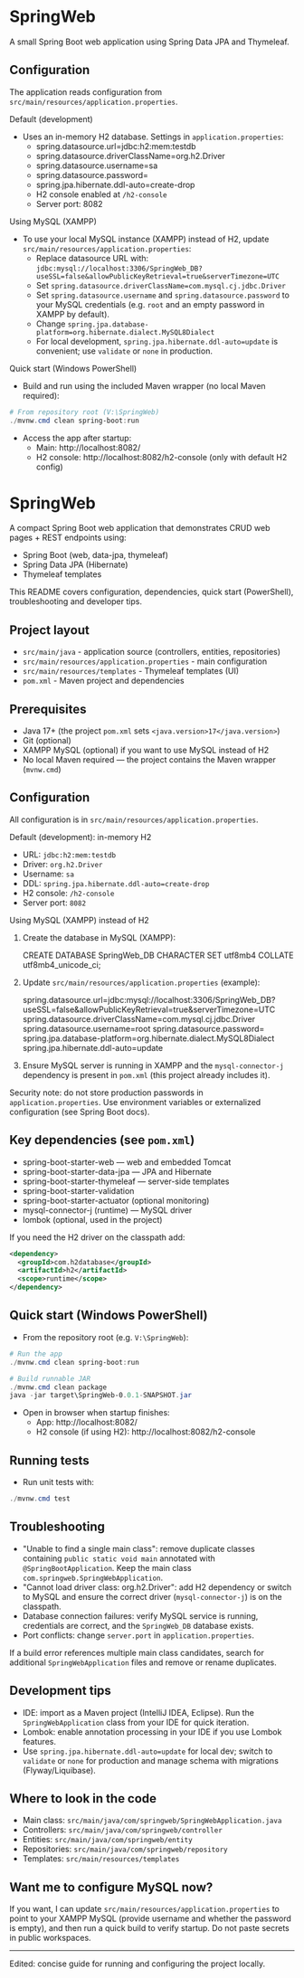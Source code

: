 SpringWeb
=========

A small Spring Boot web application using Spring Data JPA and Thymeleaf.

Configuration
-------------
The application reads configuration from `src/main/resources/application.properties`.

Default (development)
- Uses an in-memory H2 database. Settings in `application.properties`:
  - spring.datasource.url=jdbc:h2:mem:testdb
  - spring.datasource.driverClassName=org.h2.Driver
  - spring.datasource.username=sa
  - spring.datasource.password=
  - spring.jpa.hibernate.ddl-auto=create-drop
  - H2 console enabled at `/h2-console`
  - Server port: 8082

Using MySQL (XAMPP)
- To use your local MySQL instance (XAMPP) instead of H2, update `src/main/resources/application.properties`:
  - Replace datasource URL with: `jdbc:mysql://localhost:3306/SpringWeb_DB?useSSL=false&allowPublicKeyRetrieval=true&serverTimezone=UTC`
  - Set `spring.datasource.driverClassName=com.mysql.cj.jdbc.Driver`
  - Set `spring.datasource.username` and `spring.datasource.password` to your MySQL credentials (e.g. `root` and an empty password in XAMPP by default).
  - Change `spring.jpa.database-platform=org.hibernate.dialect.MySQL8Dialect`
  - For local development, `spring.jpa.hibernate.ddl-auto=update` is convenient; use `validate` or `none` in production.

Quick start (Windows PowerShell)
- Build and run using the included Maven wrapper (no local Maven required):

```powershell
# From repository root (V:\SpringWeb)
./mvnw.cmd clean spring-boot:run
```

- Access the app after startup:
  - Main: http://localhost:8082/
  - H2 console: http://localhost:8082/h2-console (only with default H2 config)
# SpringWeb

A compact Spring Boot web application that demonstrates CRUD web pages + REST endpoints using:
- Spring Boot (web, data-jpa, thymeleaf)
- Spring Data JPA (Hibernate)
- Thymeleaf templates

This README covers configuration, dependencies, quick start (PowerShell), troubleshooting and developer tips.

## Project layout
- `src/main/java` - application source (controllers, entities, repositories)
- `src/main/resources/application.properties` - main configuration
- `src/main/resources/templates` - Thymeleaf templates (UI)
- `pom.xml` - Maven project and dependencies

## Prerequisites
- Java 17+ (the project `pom.xml` sets `<java.version>17</java.version>`)
- Git (optional)
- XAMPP MySQL (optional) if you want to use MySQL instead of H2
- No local Maven required — the project contains the Maven wrapper (`mvnw.cmd`)

## Configuration
All configuration is in `src/main/resources/application.properties`.

Default (development): in-memory H2
- URL: `jdbc:h2:mem:testdb`
- Driver: `org.h2.Driver`
- Username: `sa`
- DDL: `spring.jpa.hibernate.ddl-auto=create-drop`
- H2 console: `/h2-console`
- Server port: `8082`

Using MySQL (XAMPP) instead of H2
1. Create the database in MySQL (XAMPP):

   CREATE DATABASE SpringWeb_DB CHARACTER SET utf8mb4 COLLATE utf8mb4_unicode_ci;

2. Update `src/main/resources/application.properties` (example):

   spring.datasource.url=jdbc:mysql://localhost:3306/SpringWeb_DB?useSSL=false&allowPublicKeyRetrieval=true&serverTimezone=UTC
   spring.datasource.driverClassName=com.mysql.cj.jdbc.Driver
   spring.datasource.username=root
   spring.datasource.password=
   spring.jpa.database-platform=org.hibernate.dialect.MySQL8Dialect
   spring.jpa.hibernate.ddl-auto=update

3. Ensure MySQL server is running in XAMPP and the `mysql-connector-j` dependency is present in `pom.xml` (this project already includes it).

Security note: do not store production passwords in `application.properties`. Use environment variables or externalized configuration (see Spring Boot docs).

## Key dependencies (see `pom.xml`)
- spring-boot-starter-web — web and embedded Tomcat
- spring-boot-starter-data-jpa — JPA and Hibernate
- spring-boot-starter-thymeleaf — server-side templates
- spring-boot-starter-validation
- spring-boot-starter-actuator (optional monitoring)
- mysql-connector-j (runtime) — MySQL driver
- lombok (optional, used in the project)

If you need the H2 driver on the classpath add:

```xml
<dependency>
  <groupId>com.h2database</groupId>
  <artifactId>h2</artifactId>
  <scope>runtime</scope>
</dependency>
```

## Quick start (Windows PowerShell)
- From the repository root (e.g. `V:\SpringWeb`):

```powershell
# Run the app
./mvnw.cmd clean spring-boot:run

# Build runnable JAR
./mvnw.cmd clean package
java -jar target\SpringWeb-0.0.1-SNAPSHOT.jar
```

- Open in browser when startup finishes:
  - App: http://localhost:8082/
  - H2 console (if using H2): http://localhost:8082/h2-console

## Running tests
- Run unit tests with:

```powershell
./mvnw.cmd test
```

## Troubleshooting
- "Unable to find a single main class": remove duplicate classes containing `public static void main` annotated with `@SpringBootApplication`. Keep the main class `com.springweb.SpringWebApplication`.
- "Cannot load driver class: org.h2.Driver": add H2 dependency or switch to MySQL and ensure the correct driver (`mysql-connector-j`) is on the classpath.
- Database connection failures: verify MySQL service is running, credentials are correct, and the `SpringWeb_DB` database exists.
- Port conflicts: change `server.port` in `application.properties`.

If a build error references multiple main class candidates, search for additional `SpringWebApplication` files and remove or rename duplicates.

## Development tips
- IDE: import as a Maven project (IntelliJ IDEA, Eclipse). Run the `SpringWebApplication` class from your IDE for quick iteration.
- Lombok: enable annotation processing in your IDE if you use Lombok features.
- Use `spring.jpa.hibernate.ddl-auto=update` for local dev; switch to `validate` or `none` for production and manage schema with migrations (Flyway/Liquibase).

## Where to look in the code
- Main class: `src/main/java/com/springweb/SpringWebApplication.java`
- Controllers: `src/main/java/com/springweb/controller`
- Entities: `src/main/java/com/springweb/entity`
- Repositories: `src/main/java/com/springweb/repository`
- Templates: `src/main/resources/templates`

## Want me to configure MySQL now?
If you want, I can update `src/main/resources/application.properties` to point to your XAMPP MySQL (provide username and whether the password is empty), and then run a quick build to verify startup. Do not paste secrets in public workspaces.

---
Edited: concise guide for running and configuring the project locally.
